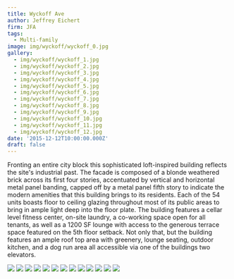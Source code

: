 ```yaml
---
title: Wyckoff Ave
author: Jeffrey Eichert
firm: JFA
tags:
  - Multi-family
image: img/wyckoff/wyckoff_0.jpg
gallery:
  - img/wyckoff/wyckoff_1.jpg
  - img/wyckoff/wyckoff_2.jpg
  - img/wyckoff/wyckoff_3.jpg
  - img/wyckoff/wyckoff_4.jpg
  - img/wyckoff/wyckoff_5.jpg
  - img/wyckoff/wyckoff_6.jpg
  - img/wyckoff/wyckoff_7.jpg
  - img/wyckoff/wyckoff_8.jpg
  - img/wyckoff/wyckoff_9.jpg
  - img/wyckoff/wyckoff_10.jpg
  - img/wyckoff/wyckoff_11.jpg
  - img/wyckoff/wyckoff_12.jpg
date: '2015-12-12T10:00:00.000Z'
draft: false
---
```


Fronting an entire city block this sophisticated loft-inspired building reflects the site's industrial past. The facade is composed of a blonde weathered brick across its first four stories, accentuated by vertical and horizontal metal panel banding, capped off by a metal panel fifth story to indicate the modern amenities that this building brings to its residents. Each of the 54 units boasts floor to ceiling glazing throughout most of its public areas to bring in ample light deep into the floor plate. The building features a cellar level fitness center, on-site laundry, a co-working space open for all tenants, as well as a 1200 SF lounge with access to the generous terrace space featured on the 5th floor setback. Not only that, but the building features an ample roof top area with greenery, lounge seating, outdoor kitchen, and a dog run area all accessible via one of the buildings two elevators.

![](img/wyckoff/wyckoff_0.jpg)
![](img/wyckoff/wyckoff_1.jpg)
![](img/wyckoff/wyckoff_2.jpg)
![](img/wyckoff/wyckoff_3.jpg)
![](img/wyckoff/wyckoff_4.jpg)
![](img/wyckoff/wyckoff_5.jpg)
![](img/wyckoff/wyckoff_6.jpg)
![](img/wyckoff/wyckoff_7.jpg)
![](img/wyckoff/wyckoff_8.jpg)
![](img/wyckoff/wyckoff_9.jpg)
![](img/wyckoff/wyckoff_10.jpg)
![](img/wyckoff/wyckoff_11.jpg)
![](img/wyckoff/wyckoff_12.jpg)
